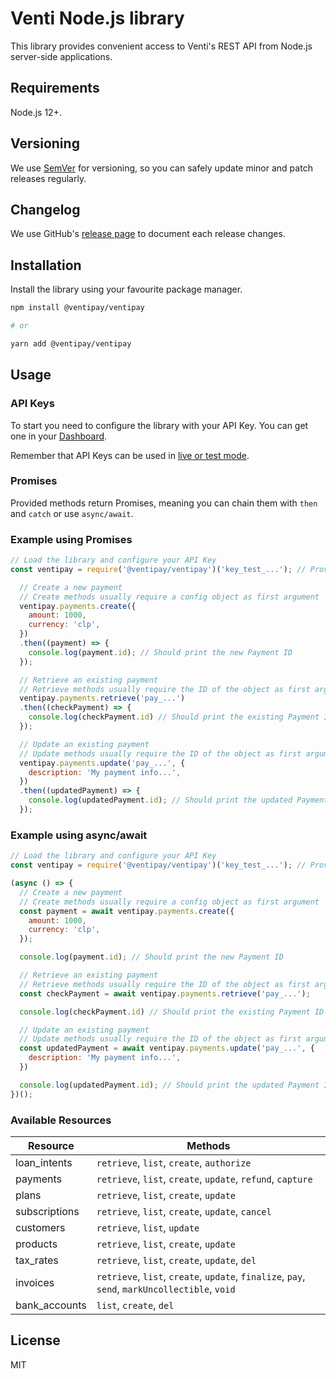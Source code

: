 # Venti Node.js library

This library provides convenient access to Venti's REST API from Node.js server-side applications.

## Requirements

Node.js 12+.

## Versioning

We use [SemVer](https://semver.org) for versioning, so you can safely update minor and patch releases regularly.

## Changelog

We use GitHub's [release page](https://github.com/ventipay/ventipay-node/releases) to document each release changes.

## Installation

Install the library using your favourite package manager.

```bash
npm install @ventipay/ventipay

# or

yarn add @ventipay/ventipay
```

## Usage

### API Keys

To start you need to configure the library with your API Key. You can get one in your [Dashboard](https://dashboard.ventipay.com/).

Remember that API Keys can be used in [live or test mode](https://docs.ventipay.com/api/modes).

### Promises

Provided methods return Promises, meaning you can chain them with `then` and `catch` or use `async/await`.

### Example using Promises

```javascript
// Load the library and configure your API Key
const ventipay = require('@ventipay/ventipay')('key_test_...'); // Provide your live or test API Key

  // Create a new payment
  // Create methods usually require a config object as first argument
  ventipay.payments.create({
    amount: 1000,
    currency: 'clp',
  })
  .then((payment) => {
    console.log(payment.id); // Should print the new Payment ID
  });

  // Retrieve an existing payment
  // Retrieve methods usually require the ID of the object as first argument
  ventipay.payments.retrieve('pay_...')
  .then((checkPayment) => {
    console.log(checkPayment.id) // Should print the existing Payment ID (if found)
  });

  // Update an existing payment
  // Update methods usually require the ID of the object as first argument and a config object as second argument
  ventipay.payments.update('pay_...', {
    description: 'My payment info...',
  })
  .then((updatedPayment) => {
    console.log(updatedPayment.id); // Should print the updated Payment ID
  });
```

### Example using async/await

```javascript
// Load the library and configure your API Key
const ventipay = require('@ventipay/ventipay')('key_test_...'); // Provide your live or test API Key

(async () => {
  // Create a new payment
  // Create methods usually require a config object as first argument
  const payment = await ventipay.payments.create({
    amount: 1000,
    currency: 'clp',
  });

  console.log(payment.id); // Should print the new Payment ID

  // Retrieve an existing payment
  // Retrieve methods usually require the ID of the object as first argument
  const checkPayment = await ventipay.payments.retrieve('pay_...');

  console.log(checkPayment.id) // Should print the existing Payment ID (if found)

  // Update an existing payment
  // Update methods usually require the ID of the object as first argument and a config object as second argument
  const updatedPayment = await ventipay.payments.update('pay_...', {
    description: 'My payment info...',
  })

  console.log(updatedPayment.id); // Should print the updated Payment ID
})();
```

### Available Resources

| Resource | Methods |
| ------ | ------ |
| loan_intents | `retrieve`, `list`, `create`, `authorize` |
| payments | `retrieve`, `list`, `create`, `update`, `refund`, `capture` |
| plans | `retrieve`, `list`, `create`, `update` |
| subscriptions | `retrieve`, `list`, `create`, `update`, `cancel` |
| customers | `retrieve`, `list`, `update` |
| products | `retrieve`, `list`, `create`, `update` |
| tax_rates | `retrieve`, `list`, `create`, `update`, `del` |
| invoices | `retrieve`, `list`, `create`, `update`, `finalize`, `pay`, `send`, `markUncollectible`, `void` |
| bank_accounts | `list`, `create`, `del` |

## License

MIT
